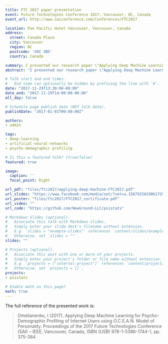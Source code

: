```yaml
---
title: FTC 2017 paper presentation
event: Future Technologies Conference 2017, Vancouver, BC, Canada
event_url: http://www.saiconference.com/Conferences/FTC2017

location: Pan Pacific Hotel Vancouver, Vancouver, Canada
address:
  street: Canada Place
  city: Vancouver
  region: BC
  postcode: 'V6C 3B5'
  country: Canada

summary: I presented our research paper \"Applying Deep Machine Learning for Psycho-Demographic Profiling of Internet Users using O.C.E.A.N. Model of Personality\"
abstract: "I presented our research paper \"Applying Deep Machine Learning for Psycho-Demographic Profiling of Internet Users using O.C.E.A.N. Model of Personality\" at Future Technologies Conference 2017, that was held at November 29-30, 2017 in Vancouver, BC, Canada."

# Talk start and end times.
#   End time can optionally be hidden by prefixing the line with `#`.
date: "2017-11-29T13:30:00-08:00"
date_end: "2017-11-29T14:00:00-08:00"
all_day: false

# Schedule page publish date (NOT talk date).
publishDate: "2017-01-01T00:00:00Z"

authors: 
- admin

tags:
- deep-learning
- artificial-neural-networks
- psycho-demographic profiling

# Is this a featured talk? (true/false)
featured: true

image:
  caption: ''
  focal_point: Right

url_pdf: "files/ftc2017/applying-deep-machine-FTC2017.pdf"
url_slides: "https://www.facebook.com/media/set/?set=a.1567925819961729.1073741846.367039590050364&type=1&l=b01b73d30b"
url_poster: "files/ftc2017/FTC2017_certificate.pdf"
url_video: ""
url_code: "https://github.com/NewGround-LLC/psistats"

# Markdown Slides (optional).
#   Associate this talk with Markdown slides.
#   Simply enter your slide deck's filename without extension.
#   E.g. `slides = "example-slides"` references `content/slides/example-slides.md`.
#   Otherwise, set `slides = ""`.
slides: ""

# Projects (optional).
#   Associate this post with one or more of your projects.
#   Simply enter your project's folder or file name without extension.
#   E.g. `projects = ["internal-project"]` references `content/project/deep-learning/index.md`.
#   Otherwise, set `projects = []`.
projects:
- psistats

# Enable math on this page?
math: true
---
```


The full reference of the presented work is:

> Omelianenko, I (2017). Applying Deep Machine Learning for Psycho-Demographic Profiling of Internet Users using O.C.E.A.N. Model of Personality. Proceedings of the 2017 Future Technologies Conference (SAI) – IEEE, Vancouver, Canada, ISBN (USB) 978-1-5386-1744-1, pp. 375-384
